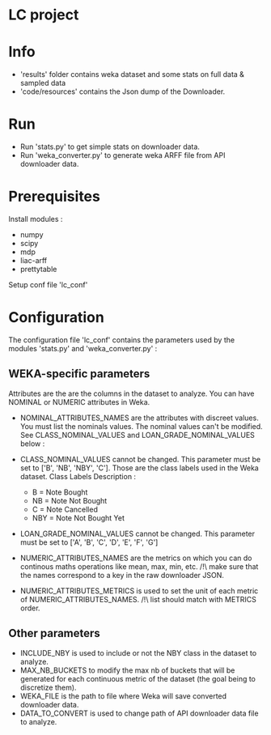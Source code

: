 LC project
==

# Info 
 - 'results' folder contains weka dataset and some stats on full data &  sampled data
 - 'code/resources' contains the Json dump of the Downloader.

# Run

 - Run 'stats.py' to get simple stats on downloader data. 
 - Run 'weka_converter.py' to generate weka ARFF file from API downloader data.

# Prerequisites 

Install modules :
 - numpy
 - scipy
 - mdp
 - liac-arff
 - prettytable

Setup conf file 'lc_conf'

# Configuration 

The configuration file 'lc_conf' contains the parameters used by 
the modules 'stats.py' and 'weka_converter.py' :

## WEKA-specific parameters 

Attributes are the are the columns in the dataset to analyze.
You can have NOMINAL or NUMERIC attributes in Weka.

 -  NOMINAL_ATTRIBUTES_NAMES are the attributes with discreet values. You must list the nominals values. The nominal values can't be modified. See CLASS_NOMINAL_VALUES and LOAN_GRADE_NOMINAL_VALUES below :

 - CLASS_NOMINAL_VALUES cannot be changed. This parameter must be set to ['B', 'NB', 'NBY', 'C']. Those are the class labels used in the Weka dataset. 
    Class Labels Description :
	* B = Note Bought
	* NB = Note Not Bought
	* C = Note Cancelled
	* NBY = Note Not Bought Yet

 - LOAN_GRADE_NOMINAL_VALUES cannot be changed. This parameter must be set to ['A', 'B', 'C', 'D', 'E', 'F', 'G']

 - NUMERIC_ATTRIBUTES_NAMES are the metrics on which you can do continous maths operations like mean, max, min, etc. /!\ make sure that the names correspond to a key in the raw downloader JSON.

 - NUMERIC_ATTRIBUTES_METRICS is used to set the unit of each metric of NUMERIC_ATTRIBUTES_NAMES. /!\ list should match with METRICS order.


## Other parameters

 - INCLUDE_NBY is used to include or not the NBY class in the dataset to analyze.
 - MAX_NB_BUCKETS to modify the max nb of buckets that will be generated for each continuous metric of the dataset (the goal being to discretize them).
 - WEKA_FILE is the path to file where Weka will save converted downloader data.
 - DATA_TO_CONVERT  is used to change path of API downloader data file to analyze.

		



